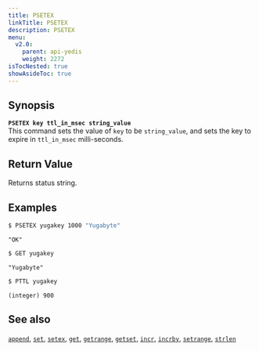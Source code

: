 ```yaml
---
title: PSETEX
linkTitle: PSETEX
description: PSETEX
menu:
  v2.0:
    parent: api-yedis
    weight: 2272
isTocNested: true
showAsideToc: true
---
```


## Synopsis

<b>`PSETEX key ttl_in_msec string_value`</b><br>
This command sets the value of `key` to be `string_value`, and sets the key to expire in `ttl_in_msec` milli-seconds.

## Return Value

Returns status string.

## Examples

```sh
$ PSETEX yugakey 1000 "Yugabyte"
```

```
"OK"
```

```sh
$ GET yugakey
```

```
"Yugabyte"
```

```sh
$ PTTL yugakey
```

```
(integer) 900 
```

## See also

[`append`](../append/), [`set`](../set/), [`setex`](../setex/), [`get`](../get/), [`getrange`](../getrange/), [`getset`](../getset/), [`incr`](../incr/), [`incrby`](../incrby/), [`setrange`](../setrange/), [`strlen`](../strlen/)
